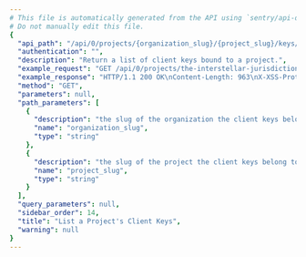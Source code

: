 ```yaml
---
# This file is automatically generated from the API using `sentry/api-docs/generator.py.`
# Do not manually edit this file.
{
  "api_path": "/api/0/projects/{organization_slug}/{project_slug}/keys/", 
  "authentication": "", 
  "description": "Return a list of client keys bound to a project.", 
  "example_request": "GET /api/0/projects/the-interstellar-jurisdiction/pump-station/keys/ HTTP/1.1\nHost: sentry.io\nAuthorization: Bearer <token>", 
  "example_response": "HTTP/1.1 200 OK\nContent-Length: 963\nX-XSS-Protection: 1; mode=block\nX-Content-Type-Options: nosniff\nContent-Language: en\nAccess-Control-Expose-Headers: X-Sentry-Error, Retry-After\nVary: Accept-Language, Cookie\nAccess-Control-Allow-Methods: GET, POST, HEAD, OPTIONS\nLink: <https://sentry.io/api/0/projects/the-interstellar-jurisdiction/pump-station/keys/?&cursor=5:0:1>; rel=\"previous\"; results=\"false\"; cursor=\"5:0:1\", <https://sentry.io/api/0/projects/the-interstellar-jurisdiction/pump-station/keys/?&cursor=5:100:0>; rel=\"next\"; results=\"false\"; cursor=\"5:100:0\"\nAllow: GET, POST, HEAD, OPTIONS\nAccess-Control-Allow-Origin: *\nAccess-Control-Allow-Headers: X-Sentry-Auth, X-Requested-With, Origin, Accept, Content-Type, Authentication, Authorization\nContent-Type: application/json\nX-Frame-Options: deny\n\n[\n  {\n    \"browserSdk\": {\n      \"choices\": [\n        [\n          \"latest\", \n          \"latest\"\n        ], \n        [\n          \"5.x\", \n          \"5.x\"\n        ], \n        [\n          \"4.x\", \n          \"4.x\"\n        ]\n      ]\n    }, \n    \"browserSdkVersion\": \"5.x\", \n    \"dateCreated\": \"2020-03-23T15:30:50.674916Z\", \n    \"dsn\": {\n      \"cdn\": \"https://sentry.io/js-sdk-loader/3d0e5b8eaf0246c989c7337cd86b7892.min.js\", \n      \"csp\": \"https://sentry.io/api/2/csp-report/?sentry_key=3d0e5b8eaf0246c989c7337cd86b7892\", \n      \"minidump\": \"https://sentry.io/api/2/minidump/?sentry_key=3d0e5b8eaf0246c989c7337cd86b7892\", \n      \"public\": \"https://3d0e5b8eaf0246c989c7337cd86b7892@sentry.io/2\", \n      \"secret\": \"https://3d0e5b8eaf0246c989c7337cd86b7892:8b59df859af9402a9940888f224be034@sentry.io/2\", \n      \"security\": \"https://sentry.io/api/2/security/?sentry_key=3d0e5b8eaf0246c989c7337cd86b7892\", \n      \"unreal\": \"https://sentry.io/api/2/unreal/3d0e5b8eaf0246c989c7337cd86b7892/\"\n    }, \n    \"id\": \"3d0e5b8eaf0246c989c7337cd86b7892\", \n    \"isActive\": true, \n    \"label\": \"Fabulous Key\", \n    \"name\": \"Fabulous Key\", \n    \"projectId\": 2, \n    \"public\": \"3d0e5b8eaf0246c989c7337cd86b7892\", \n    \"rateLimit\": null, \n    \"secret\": \"8b59df859af9402a9940888f224be034\"\n  }\n]", 
  "method": "GET", 
  "parameters": null, 
  "path_parameters": [
    {
      "description": "the slug of the organization the client keys belong to.", 
      "name": "organization_slug", 
      "type": "string"
    }, 
    {
      "description": "the slug of the project the client keys belong to.", 
      "name": "project_slug", 
      "type": "string"
    }
  ], 
  "query_parameters": null, 
  "sidebar_order": 14, 
  "title": "List a Project's Client Keys", 
  "warning": null
}
---
```

